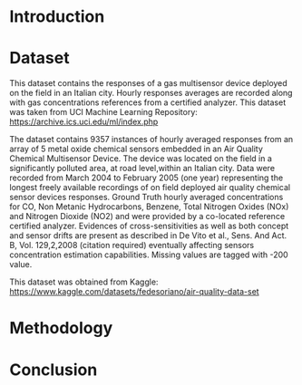 # Introduction

# Dataset
This dataset contains the responses of a gas multisensor device deployed on the field in an Italian city. Hourly responses averages are recorded along with gas concentrations references from a certified analyzer. This dataset was taken from UCI Machine Learning Repository: https://archive.ics.uci.edu/ml/index.php

The dataset contains 9357 instances of hourly averaged responses from an array of 5 metal oxide chemical sensors embedded in an Air Quality Chemical Multisensor Device. The device was located on the field in a significantly polluted area, at road level,within an Italian city. Data were recorded from March 2004 to February 2005 (one year) representing the longest freely available recordings of on field deployed air quality chemical sensor devices responses. Ground Truth hourly averaged concentrations for CO, Non Metanic Hydrocarbons, Benzene, Total Nitrogen Oxides (NOx) and Nitrogen Dioxide (NO2) and were provided by a co-located reference certified analyzer. Evidences of cross-sensitivities as well as both concept and sensor drifts are present as described in De Vito et al., Sens. And Act. B, Vol. 129,2,2008 (citation required) eventually affecting sensors concentration estimation capabilities. Missing values are tagged with -200 value.

This dataset was obtained from Kaggle: https://www.kaggle.com/datasets/fedesoriano/air-quality-data-set

# Methodology

# Conclusion
